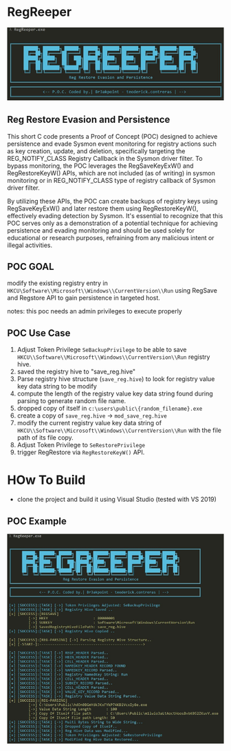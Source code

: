 # RegReeper 

<img src="images/regreeper.jpg"> </img>

## Reg Restore Evasion and Persistence
This short C code presents a Proof of Concept (POC) designed to achieve persistence and evade Sysmon event monitoring for registry actions such as key creation, update, and deletion, specifically targeting the REG_NOTIFY_CLASS Registry Callback in the Sysmon driver filter. To bypass monitoring, the POC leverages the RegSaveKeyExW() and RegRestoreKeyW() APIs, which are not included (as of writing) in sysmon monitoring or in REG_NOTIFY_CLASS type of registry callback of Sysmon driver filter.

By utilizing these APIs, the POC can create backups of registry keys using RegSaveKeyExW() and later restore them using RegRestoreKeyW(), effectively evading detection by Sysmon. It's essential to recognize that this POC serves only as a demonstration of a potential technique for achieving persistence and evading monitoring and should be used solely for educational or research purposes, refraining from any malicious intent or illegal activities.


## POC GOAL 
modify the existing registry entry in ```HKCU\Software\\Microsoft\\Windows\\CurrentVersion\\Run``` using RegSave and Regstore API to gain persistence in targeted host. 

notes: this poc needs an admin privileges to execute properly

## POC Use Case
1. Adjust Token Privilege ```SeBackupPrivilege``` to be able to save ```HKCU\\Software\\Microsoft\\Windows\\CurrentVersion\\Run``` registry hive.
2. saved the registry hive to "save_reg.hive"
3. Parse registry hive structure (```save_reg.hive```)  to look for registry value key data string to be modify
4. compute the length of the registry value key data string found during parsing to generate random file name.
5. dropped copy of itself in ```c:\users\public\{random_filename}.exe```
6. create a copy of ```save_reg.hive``` -> ```mod_save_reg.hive```
7. modify the current registry value key data string of  ```HKCU\\Software\\Microsoft\\Windows\\CurrentVersion\\Run``` with the file path of its file copy.
8. Adjust Token Privilege to ```SeRestorePrivilege```
9. trigger RegRestore via ```RegRestoreKeyW()``` API.

# HOw To Build
- clone the project and build it using Visual Studio (tested with VS 2019)

## POC Example

<img src="images/regreeper2.jpg"> </img>
   
